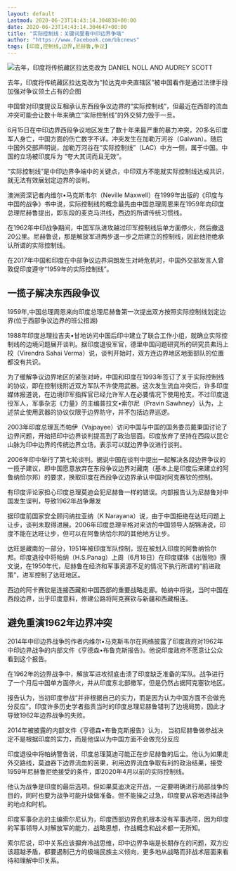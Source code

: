 ```yaml
---
layout: default
Lastmod: 2020-06-23T14:43:14.304838+00:00
date: 2020-06-23T14:43:14.304647+00:00
title: "实际控制线：关键词里看中印边界争端"
author: "https://www.facebook.com/bbcnews"
tags: [印度,控制线,边界,尼赫鲁,争议]
---
```


 ![去年，印度将传统藏区拉达克改为](https://images.weserv.nl/?url=https%3A//ichef.bbci.co.uk/news/320/cpsprodpb/113F2/production/_113024607_bedf7db1-56b6-4735-abd5-4f84df02571b.jpg) DANIEL NOLL AND AUDREY SCOTT 

去年，印度将传统藏区拉达克改为“拉达克中央直辖区”被中国看作是通过法律手段加强对争议领土占有的企图

中国曾对印度提议互相承认东西段争议边界的“实际控制线”，但最近在西部的流血冲突可能会让数十年来确立“实际控制线”的外交努力毁于一旦。

6月15日在中印边界西段争议地区发生了数十年来最严重的暴力冲突，20多名印度军人身亡，中国方面的伤亡数字不详。冲突发生在加勒万河谷（Galwan）。随后中国外交部声明说，加勒万河谷在“实际控制线”（LAC）中方一侧，属于中国。中国的立场被印度斥为 “夸大其词而且无效”。

“实际控制线”是中印边界争端中的关键点，中印双方不能就实际控制线达成共识，就无法有效展划定边界的谈判。

澳洲资深记者内维尔•马克斯韦尔（Neville Maxwell）在1999年出版的《印度与中国的战争》书中说，实际控制线的概念最先由中国总理周恩来在1959年向印度总理尼赫鲁提出，即东段的麦克马洪线，西边的所谓传统习惯线。

在1962年中印战争期间，中国军队进攻越过印军控制线后单方面停火，然后撤退20公里。尼赫鲁说，那是解放军进两步退一步之后建立的控制线，因此他拒绝承认所谓的实际控制线。

在2017年中国和印度在中部争议边界洞朗发生对峙危机时，中国外交部发言人曾敦促印度遵守“1959年的实际控制线”。

一揽子解决东西段争议
----------

1959年,中国总理周恩来向印度总理尼赫鲁第一次提出双方按照实际控制线划定边界(位于西部争议边界的班公措湖)

1988年印度总理拉吉夫•甘地访问中国后印中建立了联合工作小组，就确立实际控制线的边境问题展开谈判。据印度退役军官，德里中国问题研究所的研究员弗玛上校（Virendra Sahai Verma）说，谈判开始时，双方连边界地区地面部队的位置都没有共识。

为了缓解争议边界地区的紧张对峙，中国和印度在1993年签订了关于实际控制线的协议，即在控制线附近双方军队不许使用武器。这次发生流血冲突后，许多印度媒体报道说，在边境印军指挥官已经允许军人在必要情况下使用枪支。不过印度退役军人，军事杂志《力量》的主编普拉文•索尔尼（Pravin Sawhney）认为，上述禁止使用武器的协议仅限于边界防守，并不包括边界巡逻。

2003年印度总理瓦杰帕伊（Vajpayee）访问中国与中国的国务委员戴秉国讨论了边界问题，开始把印中边界谈判提高到了政治层面。印度放弃了坚持在西段以昆仑山脉为印中边界的传统边界立场，表示可以就边界争议进行谈判。

2006年印中举行了第七轮谈判。据说中国在谈判中提出一起解决各段边界争议的一揽子建议，即中国愿意放弃在东段争议边界对藏南（基本上是印度后来建立的阿鲁纳恰尔邦）的要求，换取印度在西段争议边界承认中国对阿克赛钦的控制。

有印度评论家担心印度总理莫迪会犯尼赫鲁一样的错误。内部报告认为尼赫鲁对中国发生误判，导致1962年战争爆发

据印度前国家安全顾问纳拉亚纳（K Narayana）说，由于中国拒绝在达旺问题上让步，谈判未取得进展。2006年印度总理辛格对来访的中国领导人胡锦涛说，印度不能在达旺让步，但可以在阿鲁纳恰尔邦的其他地方让步。

达旺是藏南的一部分，1951年被印度军队控制，现在被划入印度的阿鲁纳恰尔邦。印度退役中将帕纳（H.S.Panag）上周（6月18日）在印度媒体《出版物》撰文说，在1950年代，尼赫鲁在经济和军事资源不足的情况下执行所谓的“前进政策”，进军控制了达旺地区。

西边的阿卡赛钦是连接西藏和中国西部的重要战略走廊。帕纳中将说，当时中国在西段边界，出乎印度意料，修建公路将阿克赛钦与新疆和西藏相连。

避免重演1962年边界冲突
-------------

2014年中印边界战争的作者内维尔•马克斯韦尔在网络披露了印度政府对1962年中印边界战争的内部文件《亨德森•布鲁克斯报告》。他说印度政府不愿意让公众看到这个报告。

在1962年的边界战争中，解放军进攻彻底击溃了印度缺乏准备的军队。战争进行了一个月后中国单方面停火，并从印度东北部撤军，但是仍然占据阿克塞钦地区。

报告认为，当初印度参战“并非根据自己的实力，而是因为认为中国方面不会做充分反应”。印度许多历史学者指责当时的印度总理尼赫鲁错判了边境局势，因此才导致1962年边界战争的失败。

2014年被披露的内部文件《亨德森•布鲁克斯报告》认为， 当初尼赫鲁做参战决定不是根据印度的实力，而是他误以为中国方面不会做充分反应

印度退役中将帕纳警告说，印度总理莫迪可能正在步尼赫鲁的后尘。他认为如果走外交路线，莫迪吞下边界流血的苦果，利用边界流血争取有利的政治结果，接受1959年尼赫鲁拒绝接受的条件，即2020年4月以前的实际控制线。

他认为战争是印度的最后选项。但如果莫迪决定开战，一定要明确进行局部战争的目的，同时也要为战争可能升级做准备。但不能操之过急，印度要从容地选择战争的地点和时机。

印度军事杂志的主编索尔尼认为，印度西部边界危机根本没有军事选项，因为印度的军事领导人对解放军的能力，战略思想，作战概念和战术都一无所知。

索尔尼说，印中关系应该摒弃冷战思维，印中边界争端是长期存在的问题，双方应该超越矛盾，都要遏制己方的极端民族主义倾向，更多地从战略而非战术层面来看待和理解中印关系。


